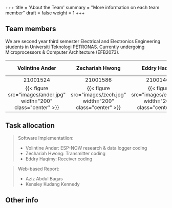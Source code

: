 +++
title = 'About the Team'
summary = "More information on each team member"
draft = false
weight = 1
+++

## Team members

We are second year third semester Electrical and Electronics Engineering students in Universiti Teknologi PETRONAS.
Currently undergoing Microprocessors & Computer Architecture (EFB2073).


| Volintine Ander  | Zechariah Hwong | Eddry Haqimy | Aziz Abdul Bagas | Kensley Kudang Kennedy | 
|:-:|:-:|:-:|:-:|:-:|
| 21001524 | 21001586 | 21001460 | 21000360 | 21001068 |
| {{< figure src="images/ander.jpg" width="200" class="center" >}} | {{< figure src="images/zech.jpg" width="200" class="center" >}} | {{< figure src="images/edd1.jpg" width="200" class="center" >}} | {{< figure src="images/aziz2.jpg" width="200" class="center" >}} | {{< figure src="images/ken1.jpg" width="200" class="center" >}} |

## Task allocation
>Software Implementatiion:
> - Volintine Ander: ESP-NOW research & data logger coding
> - Zechariah Hwong: Transmitter coding
> - Eddry Haqimy: Receiver coding

>Web-based Report:
> - Aziz Abdul Bagas
> - Kensley Kudang Kennedy

## Other info
